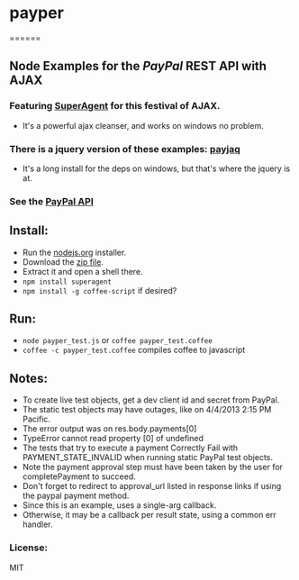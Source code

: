 ###
# payper
======

## Node Examples for the _PayPal_ REST API with AJAX

### Featuring [SuperAgent](https://github.com/visionmedia/superagent) for this festival of AJAX.
- It's a powerful ajax cleanser, and works on windows no problem.

### There is a jquery version of these examples: __[payjaq](https://github.com/apelade/payjaq)__
- It's a long install for the deps on windows, but that's where the jquery is at.

### See the [PayPal API](https://developer.paypal.com/webapps/developer/docs/api) 


## Install:
- Run the [nodejs.org](http://nodejs.org) installer.
- Download the [zip file](https://github.com/apelade/payper/archive/master.zip).
- Extract it and open a shell there.
- `npm install superagent`
- `npm install -g coffee-script` if desired?


## Run:
- `node payper_test.js` or `coffee payper_test.coffee`
- `coffee -c payper_test.coffee` compiles coffee to javascript


## Notes:
- To create live test objects, get a dev client id and secret from PayPal.
- The static test objects may have outages, like on 4/4/2013 2:15 PM Pacific.
 - The error output was on res.body.payments[0]
 - TypeError cannot read property [0] of undefined
- The tests that try to execute a payment Correctly Fail with PAYMENT_STATE_INVALID 
  when running static PayPal test objects.
- Note the payment approval step must have been taken by the user for
  completePayment to succeed.
- Don't forget to redirect to approval_url listed in response links if using
  the paypal payment method.
- Since this is an example, uses a single-arg callback.
- Otherwise, it may be a callback per result state, using a common err handler.

### License:
MIT 

